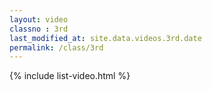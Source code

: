 ```yaml
---
layout: video
classno : 3rd
last_modified_at: site.data.videos.3rd.date
permalink: /class/3rd
---
```


{% include list-video.html %}
